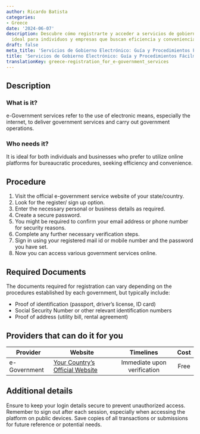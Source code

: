```yaml
---
author: Ricardo Batista
categories:
- Greece
date: '2024-06-07'
description: Descubre cómo registrarte y acceder a servicios de gobierno electrónico,
  ideal para individuos y empresas que buscan eficiencia y conveniencia en trámites.
draft: false
meta_title: 'Servicios de Gobierno Electrónico: Guía y Procedimientos Fácilmente'
title: 'Servicios de Gobierno Electrónico: Guía y Procedimientos Fácilmente'
translationKey: greece-registration_for_e-government_services
---
```



## Description
### What is it?
e-Government services refer to the use of electronic means, especially the internet, to deliver government services and carry out government operations. 

### Who needs it?
It is ideal for both individuals and businesses who prefer to utilize online platforms for bureaucratic procedures, seeking efficiency and convenience. 

## Procedure
1. Visit the official e-government service website of your state/country.
2. Look for the register/ sign up option.
3. Enter the necessary personal or business details as required.
4. Create a secure password.
5. You might be required to confirm your email address or phone number for security reasons.
6. Complete any further necessary verification steps.
7. Sign in using your registered mail id or mobile number and the password you have set.
8. Now you can access various government services online.

## Required Documents
The documents required for registration can vary depending on the procedures established by each government, but typically include:
- Proof of identification (passport, driver’s license, ID card) 
- Social Security Number or other relevant identification numbers
- Proof of address (utility bill, rental agreement)

## Providers that can do it for you

| Provider        |     Website     |     Timelines    |       Cost      |
| --------------- | --------------- |  :-------------: | :-------------: |
| e-Government    |  [Your Country’s Official Website](#)       |      Immediate upon verification      |        Free       |

## Additional details
Ensure to keep your login details secure to prevent unauthorized access. Remember to sign out after each session, especially when accessing the platform on public devices. Save copies of all transactions or submissions for future reference or potential needs.